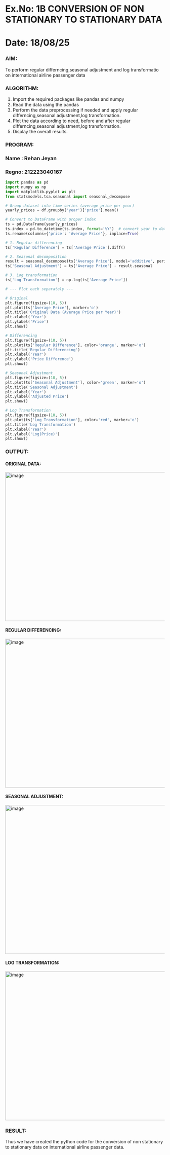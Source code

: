 # Ex.No: 1B                     CONVERSION OF NON STATIONARY TO STATIONARY DATA
# Date: 18/08/25

### AIM:
To perform regular differncing,seasonal adjustment and log transformatio on international airline passenger data
### ALGORITHM:
1. Import the required packages like pandas and numpy
2. Read the data using the pandas
3. Perform the data preprocessing if needed and apply regular differncing,seasonal adjustment,log transformation.
4. Plot the data according to need, before and after regular differncing,seasonal adjustment,log transformation.
5. Display the overall results.
### PROGRAM:
### Name : Rehan Jeyan
### Regno: 212223040167
```py
import pandas as pd
import numpy as np
import matplotlib.pyplot as plt
from statsmodels.tsa.seasonal import seasonal_decompose

# Group dataset into time series (average price per year)
yearly_prices = df.groupby('year')['price'].mean()

# Convert to DataFrame with proper index
ts = pd.DataFrame(yearly_prices)
ts.index = pd.to_datetime(ts.index, format='%Y')  # convert year to datetime
ts.rename(columns={'price': 'Average Price'}, inplace=True)

# 1. Regular differencing
ts['Regular Difference'] = ts['Average Price'].diff()

# 2. Seasonal decomposition
result = seasonal_decompose(ts['Average Price'], model='additive', period=1)
ts['Seasonal Adjustment'] = ts['Average Price'] - result.seasonal

# 3. Log transformation
ts['Log Transformation'] = np.log(ts['Average Price'])

# --- Plot each separately ---

# Original
plt.figure(figsize=(10, 5))
plt.plot(ts['Average Price'], marker='o')
plt.title('Original Data (Average Price per Year)')
plt.xlabel('Year')
plt.ylabel('Price')
plt.show()

# Differencing
plt.figure(figsize=(10, 5))
plt.plot(ts['Regular Difference'], color='orange', marker='o')
plt.title('Regular Differencing')
plt.xlabel('Year')
plt.ylabel('Price Difference')
plt.show()

# Seasonal Adjustment
plt.figure(figsize=(10, 5))
plt.plot(ts['Seasonal Adjustment'], color='green', marker='o')
plt.title('Seasonal Adjustment')
plt.xlabel('Year')
plt.ylabel('Adjusted Price')
plt.show()

# Log Transformation
plt.figure(figsize=(10, 5))
plt.plot(ts['Log Transformation'], color='red', marker='o')
plt.title('Log Transformation')
plt.xlabel('Year')
plt.ylabel('Log(Price)')
plt.show()

```
### OUTPUT:

#### ORIGINAL DATA:
<img width="868" height="470" alt="image" src="https://github.com/user-attachments/assets/2f90f68c-b0e8-40bb-a3b9-d9a58fe51d06" />



#### REGULAR DIFFERENCING:
<img width="859" height="470" alt="image" src="https://github.com/user-attachments/assets/a8a3496c-8118-40a5-a6c0-075e4b573ff1" />


#### SEASONAL ADJUSTMENT:
<img width="868" height="470" alt="image" src="https://github.com/user-attachments/assets/ee9331e5-a607-459b-ad8f-68f080e8d193" />



#### LOG TRANSFORMATION:
<img width="855" height="470" alt="image" src="https://github.com/user-attachments/assets/8b8bde72-4b76-4405-b8b4-c1778444e3b0" />




### RESULT:
Thus we have created the python code for the conversion of non stationary to stationary data on international airline passenger
data.
